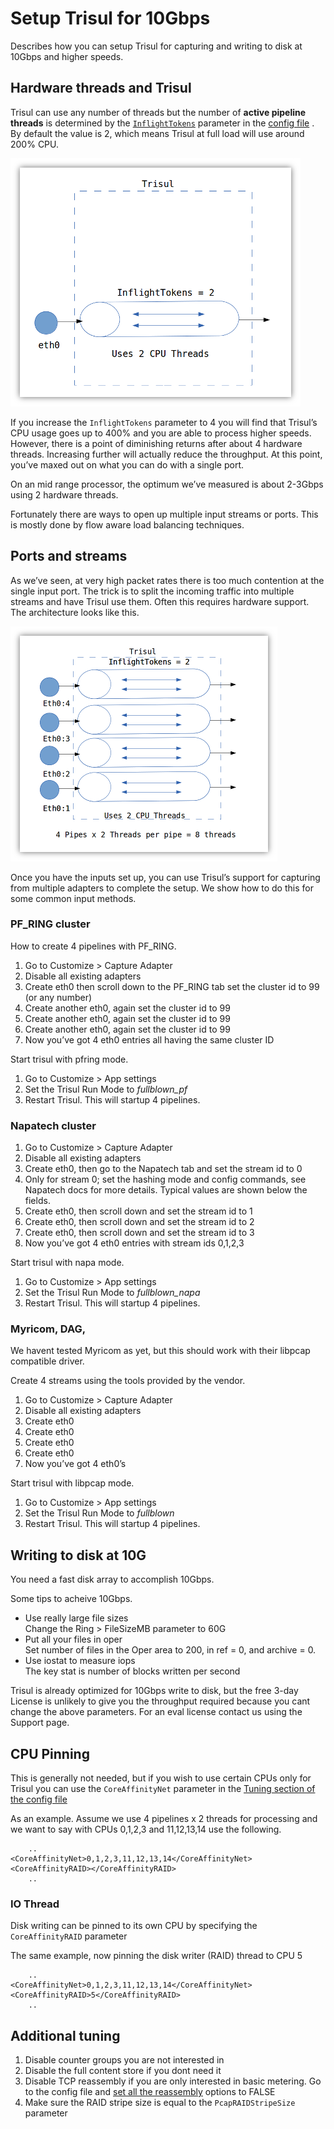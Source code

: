 # Setup Trisul for 10Gbps

Describes how you can setup Trisul for capturing and writing to disk at
10Gbps and higher speeds.

## Hardware threads and Trisul

Trisul can use any number of threads but the number of **active pipeline
threads** is determined by the
[`InflightTokens`](/docs/ref/trisulconfig.html#tuning) parameter in the
[config file](/docs/ref/trisulconfig.html#tuning) . By default the value
is 2, which means Trisul at full load will use around 200% CPU.

![](images/10g1.png)

If you increase the `InflightTokens` parameter to 4 you will find that
Trisul’s CPU usage goes up to 400% and you are able to process higher
speeds. However, there is a point of diminishing returns after about 4
hardware threads. Increasing further will actually reduce the
throughput. At this point, you’ve maxed out on what you can do with a
single port.

On an mid range processor, the optimum we’ve measured is about 2-3Gbps
using 2 hardware threads.

Fortunately there are ways to open up multiple input streams or ports.
This is mostly done by flow aware load balancing techniques.

## Ports and streams

As we’ve seen, at very high packet rates there is too much contention at
the single input port. The trick is to split the incoming traffic into
multiple streams and have Trisul use them. Often this requires hardware
support. The architecture looks like this.

![](images/10g2.png)

Once you have the inputs set up, you can use Trisul’s support for
capturing from multiple adapters to complete the setup. We show how to
do this for some common input methods.

### PF\_RING cluster

How to create 4 pipelines with PF\_RING.

1.  Go to Customize \> Capture Adapter
2.  Disable all existing adapters
3.  Create eth0 then scroll down to the PF\_RING tab set the cluster id
    to 99 (or any number)
4.  Create another eth0, again set the cluster id to 99
5.  Create another eth0, again set the cluster id to 99
6.  Create another eth0, again set the cluster id to 99
7.  Now you’ve got 4 eth0 entries all having the same cluster ID

Start trisul with pfring mode.

1.  Go to Customize \> App settings
2.  Set the Trisul Run Mode to *fullblown\_pf*
3.  Restart Trisul. This will startup 4 pipelines.

### Napatech cluster

1.  Go to Customize \> Capture Adapter
2.  Disable all existing adapters
3.  Create eth0, then go to the Napatech tab and set the stream id to 0
4.  Only for stream 0; set the hashing mode and config commands, see
    Napatech docs for more details. Typical values are shown below the
    fields.
5.  Create eth0, then scroll down and set the stream id to 1 
6.  Create eth0, then scroll down and set the stream id to 2 
7.  Create eth0, then scroll down and set the stream id to 3
8.  Now you’ve got 4 eth0 entries with stream ids 0,1,2,3 

Start trisul with napa mode.

1.  Go to Customize \> App settings
2.  Set the Trisul Run Mode to *fullblown\_napa*
3.  Restart Trisul. This will startup 4 pipelines.

### Myricom, DAG,

We havent tested Myricom as yet, but this should work with their libpcap
compatible driver.

Create 4 streams using the tools provided by the vendor.

1.  Go to Customize \> Capture Adapter
2.  Disable all existing adapters
3.  Create eth0
4.  Create eth0
5.  Create eth0
6.  Create eth0
7.  Now you’ve got 4 eth0’s 

Start trisul with libpcap mode.

1.  Go to Customize \> App settings
2.  Set the Trisul Run Mode to *fullblown*
3.  Restart Trisul. This will startup 4 pipelines.

## Writing to disk at 10G

You need a fast disk array to accomplish 10Gbps.

Some tips to acheive 10Gbps.

  - Use really large file sizes  
    Change the Ring \> FileSizeMB parameter to 60G
  - Put all your files in oper  
    Set number of files in the Oper area to 200, in ref = 0, and archive
    = 0.
  - Use iostat to measure iops  
    The key stat is number of blocks written per second

<div class="info">

Trisul is already optimized for 10Gbps write to disk, but the free 3-day
License is unlikely to give you the throughput required because you cant
change the above parameters. For an eval license contact us using the
Support page.

</div>

## CPU Pinning

This is generally not needed, but if you wish to use certain CPUs only
for Trisul you can use the `CoreAffinityNet` parameter in the [Tuning
section of the config file](/docs/ref/trisulconfig.html#tuning)

As an example. Assume we use 4 pipelines x 2 threads for processing and
we want to say with CPUs 0,1,2,3 and 11,12,13,14 use the following.

``` 
    ..
<CoreAffinityNet>0,1,2,3,11,12,13,14</CoreAffinityNet>
<CoreAffinityRAID></CoreAffinityRAID>
    ..
```

### IO Thread

Disk writing can be pinned to its own CPU by specifying the
`CoreAffinityRAID` parameter

The same example, now pinning the disk writer (RAID) thread to CPU 5

``` 
    ..
<CoreAffinityNet>0,1,2,3,11,12,13,14</CoreAffinityNet>
<CoreAffinityRAID>5</CoreAffinityRAID>
    ..
```

## Additional tuning

1.  Disable counter groups you are not interested in
2.  Disable the full content store if you dont need it
3.  Disable TCP reassembly if you are only interested in basic metering.
    Go to the config file and [set all the
    reassembly](/docs/ref/trisulconfig.html#reassembly) options to FALSE
4.  Make sure the RAID stripe size is equal to the `PcapRAIDStripeSize`
    parameter
